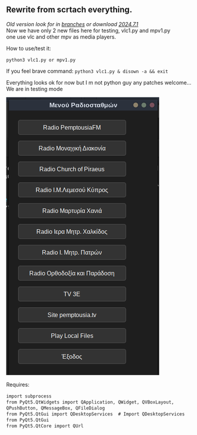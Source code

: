 ## Rewrite from scrtach everything.<br>
*Old version look for in [branches](https://github.com/rizitis/orthodox_web-media/branches) or download [2024.7.1](https://github.com/rizitis/orthodox_web-media/releases)*<br>
Now we have only 2 new files here for testing, vlc1.py and mpv1.py <br> one use vlc and other mpv as media players.  
 <p>
 
 How to use/test it:
 ```
 python3 vlc1.py or mpv1.py
 ```
 
 If you feel brave command: `python3 vlc1.py & disown -a && exit`
 
<p>Everything looks ok for now but I m not python guy any patches welcome... 
 We are in testing mode
 
 
 
 ![](./testing.png)
 
 
 
 
 
 
 
 Requires:<br>
 
 


```import sys
import subprocess
from PyQt5.QtWidgets import QApplication, QWidget, QVBoxLayout, QPushButton, QMessageBox, QFileDialog
from PyQt5.QtGui import QDesktopServices  # Import QDesktopServices from PyQt5.QtGui
from PyQt5.QtCore import QUrl